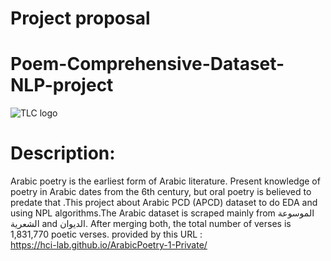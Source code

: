 # Project proposal
# Poem-Comprehensive-Dataset-NLP-project
![TLC logo](https://i.pinimg.com/originals/a1/9d/6d/a19d6d60c15c08a0369d971867aa2329.jpg)
# Description:
Arabic poetry is the earliest form of Arabic literature. Present knowledge of poetry in Arabic dates from the 6th century, but oral poetry is believed to predate that .This project about Arabic PCD (APCD) dataset to do EDA and using NPL algorithms.The Arabic dataset is scraped mainly from الموسوعة الشعرية and الديوان. After merging both, the total number of verses is 1,831,770 poetic verses.
 provided by this URL :   
https://hci-lab.github.io/ArabicPoetry-1-Private/
